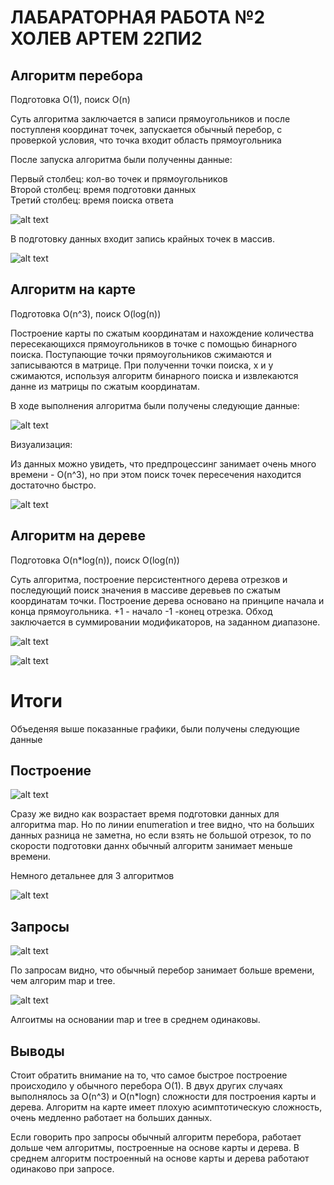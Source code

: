 # ЛАБАРАТОРНАЯ РАБОТА №2 ХОЛЕВ АРТЕМ 22ПИ2

## Алгоритм перебора
Подготовка O(1), поиск O(n)

Суть алгоритма заключается в записи прямоугольников и после поступленя координат точек, запускается обычный перебор, с проверкой условия, что точка входит область прямоугольника

После запуска алгоритма были полученны данные:

Первый столбец: кол-во точек и прямоугольников <br>
Второй столбец: время подготовки данных <br>
Третий столбец: время поиска ответа

![alt text](/photo/image1.png)

В подготовку данных входит запись крайных точек в массив.

![alt text](/photo/image2.png)

## Алгоритм на карте
Подготовка O(n^3), поиск O(log(n))

Построение карты по сжатым координатам и нахождение количества пересекающихся прямоугольников в точке с помощью бинарного поиска. Поступающие точки прямоугольников сжимаются и записываются в матрице. При полученни точки поиска, x и y сжимаются, используя алгоритм бинарного поиска и извлекаются данне из матрицы по сжатым координатам.

В ходе выполнения алгоритма были получены следующие данные:

![alt text](./photo/image3.png)

Визуализация:

Из данных можно увидеть, что предпроцессинг занимает очень много времени - O(n^3), но при этом поиск точек пересечения находится достаточно быстро.

![alt text](./photo/image4.png)

## Алгоритм на дереве
Подготовка O(n*log(n)), поиск O(log(n))

Суть алгоритма, построение персистентного дерева отрезков и последующий поиск значения в массиве деревьев по сжатым координатам точки. Построение дерева основано на принципе начала и конца прямоугольника. +1 - начало -1 -конец отрезка. Обход заключается в суммировании модификаторов, на заданном диапазоне.

![alt text](./photo/image5.png)

![alt text](./photo/image6.png)
# Итоги
Объеденяя выше показанные графики, были получены следующие данные

## Построение
![alt text](./photo/image7.png)

Сразу же видно как возрастает время подготовки данных для алгоритма map. Но по линии enumeration и tree видно, что на больших данных разница не заметна, но если взять не большой отрезок, то по скорости подготовки даннх обычный алгоритм занимает меньше времени.

Немного детальнее для 3 алгоритмов

![alt text](./photo/image8.png)

## Запросы

![alt text](./photo/image9.png) 

По запросам видно, что обычный перебор занимает больше времени, чем алгорим map и tree. 

![alt text](./photo/image10.png)

Алгоитмы на основании map и tree в среднем одинаковы.

## Выводы
Стоит обратить внимание на то, что самое быстрое построение происходило у обычного перебора O(1). В двух других случаях выполнялось за O(n^3) и O(n*logn) сложности для построения карты и дерева. Алгоритм на карте имеет плохую асимптотическую сложность, очень медленно работает на больших данных.

Если говорить про запросы обычный алгоритм перебора, работает дольше чем алгоритмы, построенные на основе карты и дерева. В среднем алгоритм построенный на основе карты и дерева работают одинаково при запросе.